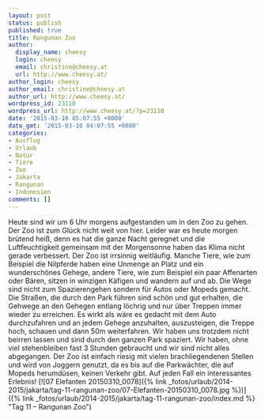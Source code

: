 ```yaml
---
layout: post
status: publish
published: true
title: Rangunan Zoo
author:
  display_name: cheesy
  login: cheesy
  email: christine@cheesy.at
  url: http://www.cheesy.at/
author_login: cheesy
author_email: christine@cheesy.at
author_url: http://www.cheesy.at/
wordpress_id: 23110
wordpress_url: http://www.cheesy.at/?p=23110
date: '2015-03-10 05:07:55 +0000'
date_gmt: '2015-03-10 04:07:55 +0000'
categories:
- Ausflug
- Urlaub
- Natur
- Tiere
- Zoo
- Jakarta
- Rangunan
- Indonesien
comments: []
---
```

Heute sind wir um 6 Uhr morgens aufgestanden um in den Zoo zu gehen. Der Zoo ist zum Glück nicht weit von hier. Leider war es heute morgen brütend heiß, denn es hat die ganze Nacht geregnet und die Luftfeuchtigkeit gemeinsam mit der Morgensonne haben das Klima nicht gerade verbessert.
Der Zoo ist irrsinnig weitläufig. Manche Tiere, wie zum Beispiel die Nilpferde haben eine Unmenge an Platz und ein wunderschönes Gehege, andere Tiere, wie zum Beispiel ein paar Affenarten oder Bären, sitzen in winzigen Käfigen und wandern auf und ab. Die Wege sind nicht zum Spazierengehen sondern für Autos oder Mopeds gemacht. Die Straßen, die durch den Park führen sind schön und gut erhalten, die Gehwege an den Gehegen entlang löchrig und nur über Treppen immer wieder zu erreichen. Es wirkt als wäre es gedacht mit dem Auto durchzufahren und an jedem Gehege anzuhalten, auszusteigen, die Treppe hoch, schauen und dann 50m weiterfahren. Wir haben uns trotzdem nicht beirren lassen und sind durch den ganzen Park spaziert. Wir haben, ohne viel stehenbleiben fast 3 Stunden gebraucht und wir sind nicht alles abgegangen.
Der Zoo ist einfach riesig mit vielen brachliegendenen Stellen und wird von Joggern genutzt, da es bis auf die Parkwächter, die auf Mopeds herumdüsen, keinen Verkehr gibt.
Auf jeden Fall ein interessantes Erlebnis!
[![07 Elefanten 20150310_0078]({% link _fotos/urlaub/2014-2015/jakarta/tag-11-rangunan-zoo/07-Elefanten-20150310_0078.jpg %})]({% link _fotos/urlaub/2014-2015/jakarta/tag-11-rangunan-zoo/index.md %} "Tag 11 – Rangunan Zoo")
